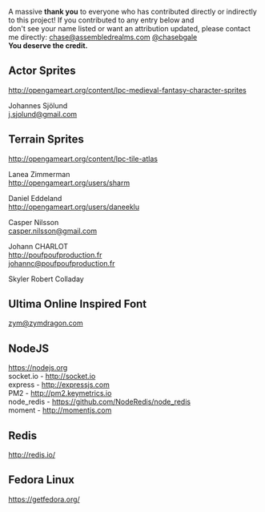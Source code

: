 A massive **thank you** to everyone who has contributed directly or indirectly to this project! If you contributed to any entry below and  
don't see your name listed or want an attribution updated, please contact me directly: [chase@assembledrealms.com](mailto:chase@assembledrealms.com) [@chasebgale](https://twitter.com/chasebgale)  
**You deserve the credit.**  

Actor Sprites
--------
http://opengameart.org/content/lpc-medieval-fantasy-character-sprites  

Johannes Sjölund  
j.sjolund@gmail.com  

Terrain Sprites
--------
http://opengameart.org/content/lpc-tile-atlas

Lanea Zimmerman  
http://opengameart.org/users/sharm  

Daniel Eddeland  
http://opengameart.org/users/daneeklu 

Casper Nilsson  
casper.nilsson@gmail.com  

Johann CHARLOT  
http://poufpoufproduction.fr  
johannc@poufpoufproduction.fr

Skyler Robert Colladay   

Ultima Online Inspired Font
--------
zym@zymdragon.com 

NodeJS
--------
https://nodejs.org  
socket.io - http://socket.io  
express   - http://expressjs.com  
PM2 - http://pm2.keymetrics.io  
node_redis - https://github.com/NodeRedis/node_redis  
moment - http://momentjs.com  

Redis
--------
http://redis.io/

Fedora Linux
--------
https://getfedora.org/